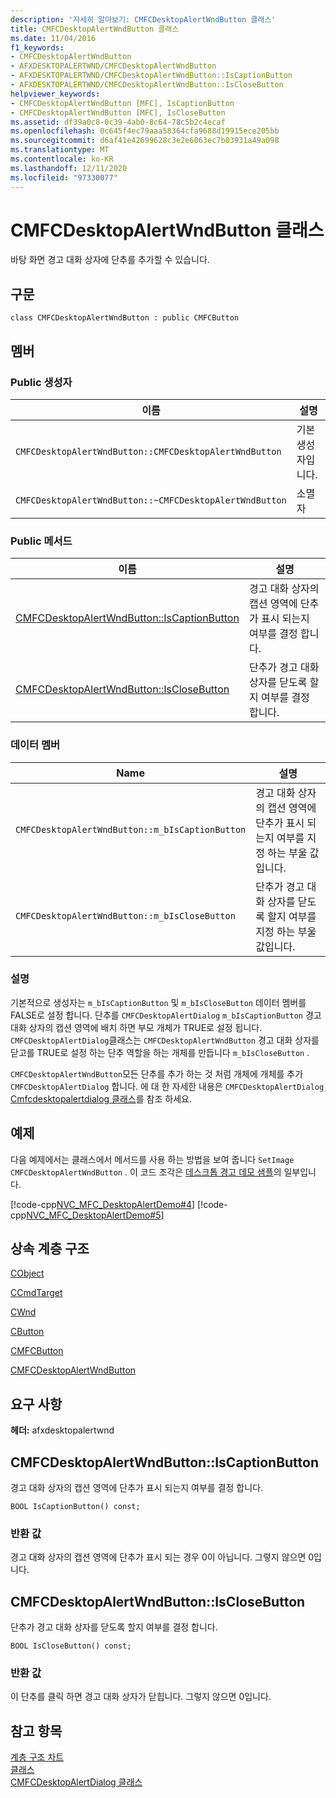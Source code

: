 ```yaml
---
description: '자세히 알아보기: CMFCDesktopAlertWndButton 클래스'
title: CMFCDesktopAlertWndButton 클래스
ms.date: 11/04/2016
f1_keywords:
- CMFCDesktopAlertWndButton
- AFXDESKTOPALERTWND/CMFCDesktopAlertWndButton
- AFXDESKTOPALERTWND/CMFCDesktopAlertWndButton::IsCaptionButton
- AFXDESKTOPALERTWND/CMFCDesktopAlertWndButton::IsCloseButton
helpviewer_keywords:
- CMFCDesktopAlertWndButton [MFC], IsCaptionButton
- CMFCDesktopAlertWndButton [MFC], IsCloseButton
ms.assetid: df39a0c8-0c39-4ab0-8c64-78c5b2c4ecaf
ms.openlocfilehash: 0c645f4ec79aaa58364cfa9688d19915ece205bb
ms.sourcegitcommit: d6af41e42699628c3e2e6063ec7b03931a49a098
ms.translationtype: MT
ms.contentlocale: ko-KR
ms.lasthandoff: 12/11/2020
ms.locfileid: "97330077"
---
```

# <a name="cmfcdesktopalertwndbutton-class"></a>CMFCDesktopAlertWndButton 클래스

바탕 화면 경고 대화 상자에 단추를 추가할 수 있습니다.

## <a name="syntax"></a>구문

```
class CMFCDesktopAlertWndButton : public CMFCButton
```

## <a name="members"></a>멤버

### <a name="public-constructors"></a>Public 생성자

|이름|설명|
|-|-|
|`CMFCDesktopAlertWndButton::CMFCDesktopAlertWndButton`|기본 생성자입니다.|
|`CMFCDesktopAlertWndButton::~CMFCDesktopAlertWndButton`|소멸자|

### <a name="public-methods"></a>Public 메서드

|이름|설명|
|-|-|
|[CMFCDesktopAlertWndButton::IsCaptionButton](#iscaptionbutton)|경고 대화 상자의 캡션 영역에 단추가 표시 되는지 여부를 결정 합니다.|
|[CMFCDesktopAlertWndButton::IsCloseButton](#isclosebutton)|단추가 경고 대화 상자를 닫도록 할지 여부를 결정 합니다.|

### <a name="data-members"></a>데이터 멤버

|Name|설명|
|-|-|
|`CMFCDesktopAlertWndButton::m_bIsCaptionButton`|경고 대화 상자의 캡션 영역에 단추가 표시 되는지 여부를 지정 하는 부울 값입니다.|
|`CMFCDesktopAlertWndButton::m_bIsCloseButton`|단추가 경고 대화 상자를 닫도록 할지 여부를 지정 하는 부울 값입니다.|

### <a name="remarks"></a>설명

기본적으로 생성자는 `m_bIsCaptionButton` 및 `m_bIsCloseButton` 데이터 멤버를 FALSE로 설정 합니다. 단추를 `CMFCDesktopAlertDialog` `m_bIsCaptionButton` 경고 대화 상자의 캡션 영역에 배치 하면 부모 개체가 TRUE로 설정 됩니다. `CMFCDesktopAlertDialog`클래스는 `CMFCDesktopAlertWndButton` 경고 대화 상자를 닫고를 TRUE로 설정 하는 단추 역할을 하는 개체를 만듭니다 `m_bIsCloseButton` .

`CMFCDesktopAlertWndButton`모든 단추를 추가 하는 것 처럼 개체에 개체를 추가 `CMFCDesktopAlertDialog` 합니다. 에 대 한 자세한 내용은 `CMFCDesktopAlertDialog` [Cmfcdesktopalertdialog 클래스](../../mfc/reference/cmfcdesktopalertdialog-class.md)를 참조 하세요.

## <a name="example"></a>예제

다음 예제에서는 클래스에서 메서드를 사용 하는 방법을 보여 줍니다 `SetImage` `CMFCDesktopAlertWndButton` . 이 코드 조각은 [데스크톱 경고 데모 샘플](../../overview/visual-cpp-samples.md)의 일부입니다.

[!code-cpp[NVC_MFC_DesktopAlertDemo#4](../../mfc/reference/codesnippet/cpp/cmfcdesktopalertwndbutton-class_1.h)]
[!code-cpp[NVC_MFC_DesktopAlertDemo#5](../../mfc/reference/codesnippet/cpp/cmfcdesktopalertwndbutton-class_2.cpp)]

## <a name="inheritance-hierarchy"></a>상속 계층 구조

[CObject](../../mfc/reference/cobject-class.md)

[CCmdTarget](../../mfc/reference/ccmdtarget-class.md)

[CWnd](../../mfc/reference/cwnd-class.md)

[CButton](../../mfc/reference/cbutton-class.md)

[CMFCButton](../../mfc/reference/cmfcbutton-class.md)

[CMFCDesktopAlertWndButton](../../mfc/reference/cmfcdesktopalertwndbutton-class.md)

## <a name="requirements"></a>요구 사항

**헤더:** afxdesktopalertwnd

## <a name="cmfcdesktopalertwndbuttoniscaptionbutton"></a><a name="iscaptionbutton"></a> CMFCDesktopAlertWndButton::IsCaptionButton

경고 대화 상자의 캡션 영역에 단추가 표시 되는지 여부를 결정 합니다.

```
BOOL IsCaptionButton() const;
```

### <a name="return-value"></a>반환 값

경고 대화 상자의 캡션 영역에 단추가 표시 되는 경우 0이 아닙니다. 그렇지 않으면 0입니다.

## <a name="cmfcdesktopalertwndbuttonisclosebutton"></a><a name="isclosebutton"></a> CMFCDesktopAlertWndButton::IsCloseButton

단추가 경고 대화 상자를 닫도록 할지 여부를 결정 합니다.

```
BOOL IsCloseButton() const;
```

### <a name="return-value"></a>반환 값

이 단추를 클릭 하면 경고 대화 상자가 닫힙니다. 그렇지 않으면 0입니다.

## <a name="see-also"></a>참고 항목

[계층 구조 차트](../../mfc/hierarchy-chart.md)<br/>
[클래스](../../mfc/reference/mfc-classes.md)<br/>
[CMFCDesktopAlertDialog 클래스](../../mfc/reference/cmfcdesktopalertdialog-class.md)
